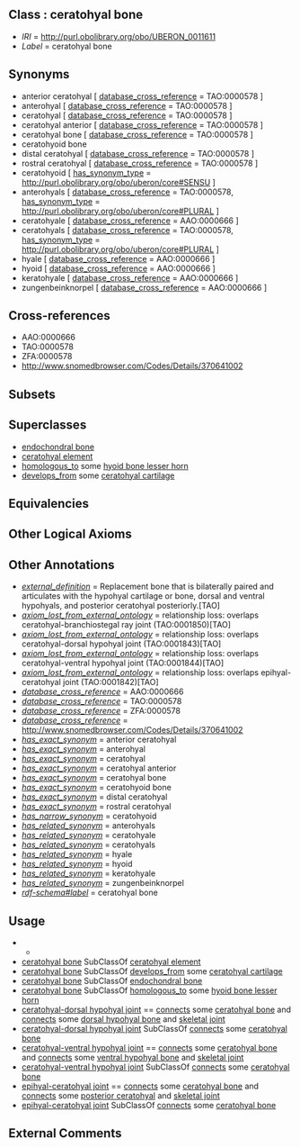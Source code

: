 
## Class : ceratohyal bone

 * *IRI* = http://purl.obolibrary.org/obo/UBERON_0011611
 * *Label* = ceratohyal bone

## Synonyms

 * anterior ceratohyal [ [database_cross_reference](../../ef/oboInOwl#hasDbXref.md) = TAO:0000578 ]
 * anterohyal [ [database_cross_reference](../../ef/oboInOwl#hasDbXref.md) = TAO:0000578 ]
 * ceratohyal [ [database_cross_reference](../../ef/oboInOwl#hasDbXref.md) = TAO:0000578 ]
 * ceratohyal anterior [ [database_cross_reference](../../ef/oboInOwl#hasDbXref.md) = TAO:0000578 ]
 * ceratohyal bone [ [database_cross_reference](../../ef/oboInOwl#hasDbXref.md) = TAO:0000578 ]
 * ceratohyoid bone
 * distal ceratohyal [ [database_cross_reference](../../ef/oboInOwl#hasDbXref.md) = TAO:0000578 ]
 * rostral ceratohyal [ [database_cross_reference](../../ef/oboInOwl#hasDbXref.md) = TAO:0000578 ]
 * ceratohyoid [ [has_synonym_type](../../pe/oboInOwl#hasSynonymType.md) = http://purl.obolibrary.org/obo/uberon/core#SENSU ]
 * anterohyals [ [database_cross_reference](../../ef/oboInOwl#hasDbXref.md) = TAO:0000578, [has_synonym_type](../../pe/oboInOwl#hasSynonymType.md) = http://purl.obolibrary.org/obo/uberon/core#PLURAL ]
 * ceratohyale [ [database_cross_reference](../../ef/oboInOwl#hasDbXref.md) = AAO:0000666 ]
 * ceratohyals [ [database_cross_reference](../../ef/oboInOwl#hasDbXref.md) = TAO:0000578, [has_synonym_type](../../pe/oboInOwl#hasSynonymType.md) = http://purl.obolibrary.org/obo/uberon/core#PLURAL ]
 * hyale [ [database_cross_reference](../../ef/oboInOwl#hasDbXref.md) = AAO:0000666 ]
 * hyoid [ [database_cross_reference](../../ef/oboInOwl#hasDbXref.md) = AAO:0000666 ]
 * keratohyale [ [database_cross_reference](../../ef/oboInOwl#hasDbXref.md) = AAO:0000666 ]
 * zungenbeinknorpel [ [database_cross_reference](../../ef/oboInOwl#hasDbXref.md) = AAO:0000666 ]

## Cross-references

 * AAO:0000666
 * TAO:0000578
 * ZFA:0000578
 * http://www.snomedbrowser.com/Codes/Details/370641002

## Subsets


## Superclasses

 * [endochondral bone](../../UBERON/13/UBERON_0002513.md)
 * [ceratohyal element](../../UBERON/09/UBERON_0011609.md)
 * [homologous_to](../../RO/58/RO_0002158.md) some [hyoid bone lesser horn](../../UBERON/98/UBERON_0003998.md)
 * [develops_from](../../RO/02/RO_0002202.md) some [ceratohyal cartilage](../../UBERON/10/UBERON_0011610.md)

## Equivalencies


## Other Logical Axioms


## Other Annotations

 * *[external_definition](../../UBPROP/01/UBPROP_0000001.md)* = Replacement bone that is bilaterally paired and articulates with the hypohyal cartilage or bone, dorsal and ventral hypohyals, and posterior ceratohyal posteriorly.[TAO]
 * *[axiom_lost_from_external_ontology](../../UBPROP/02/UBPROP_0000002.md)* = relationship loss: overlaps ceratohyal-branchiostegal ray joint (TAO:0001850)[TAO]
 * *[axiom_lost_from_external_ontology](../../UBPROP/02/UBPROP_0000002.md)* = relationship loss: overlaps ceratohyal-dorsal hypohyal joint (TAO:0001843)[TAO]
 * *[axiom_lost_from_external_ontology](../../UBPROP/02/UBPROP_0000002.md)* = relationship loss: overlaps ceratohyal-ventral hypohyal joint (TAO:0001844)[TAO]
 * *[axiom_lost_from_external_ontology](../../UBPROP/02/UBPROP_0000002.md)* = relationship loss: overlaps epihyal-ceratohyal joint (TAO:0001842)[TAO]
 * *[database_cross_reference](../../ef/oboInOwl#hasDbXref.md)* = AAO:0000666
 * *[database_cross_reference](../../ef/oboInOwl#hasDbXref.md)* = TAO:0000578
 * *[database_cross_reference](../../ef/oboInOwl#hasDbXref.md)* = ZFA:0000578
 * *[database_cross_reference](../../ef/oboInOwl#hasDbXref.md)* = http://www.snomedbrowser.com/Codes/Details/370641002
 * *[has_exact_synonym](../../ym/oboInOwl#hasExactSynonym.md)* = anterior ceratohyal
 * *[has_exact_synonym](../../ym/oboInOwl#hasExactSynonym.md)* = anterohyal
 * *[has_exact_synonym](../../ym/oboInOwl#hasExactSynonym.md)* = ceratohyal
 * *[has_exact_synonym](../../ym/oboInOwl#hasExactSynonym.md)* = ceratohyal anterior
 * *[has_exact_synonym](../../ym/oboInOwl#hasExactSynonym.md)* = ceratohyal bone
 * *[has_exact_synonym](../../ym/oboInOwl#hasExactSynonym.md)* = ceratohyoid bone
 * *[has_exact_synonym](../../ym/oboInOwl#hasExactSynonym.md)* = distal ceratohyal
 * *[has_exact_synonym](../../ym/oboInOwl#hasExactSynonym.md)* = rostral ceratohyal
 * *[has_narrow_synonym](../../ym/oboInOwl#hasNarrowSynonym.md)* = ceratohyoid
 * *[has_related_synonym](../../ym/oboInOwl#hasRelatedSynonym.md)* = anterohyals
 * *[has_related_synonym](../../ym/oboInOwl#hasRelatedSynonym.md)* = ceratohyale
 * *[has_related_synonym](../../ym/oboInOwl#hasRelatedSynonym.md)* = ceratohyals
 * *[has_related_synonym](../../ym/oboInOwl#hasRelatedSynonym.md)* = hyale
 * *[has_related_synonym](../../ym/oboInOwl#hasRelatedSynonym.md)* = hyoid
 * *[has_related_synonym](../../ym/oboInOwl#hasRelatedSynonym.md)* = keratohyale
 * *[has_related_synonym](../../ym/oboInOwl#hasRelatedSynonym.md)* = zungenbeinknorpel
 * *[rdf-schema#label](../../el/rdf-schema#label.md)* = ceratohyal bone

## Usage

 * -
 * [ceratohyal bone](../../UBERON/11/UBERON_0011611.md) SubClassOf [ceratohyal element](../../UBERON/09/UBERON_0011609.md)
 * [ceratohyal bone](../../UBERON/11/UBERON_0011611.md) SubClassOf [develops_from](../../RO/02/RO_0002202.md) some [ceratohyal cartilage](../../UBERON/10/UBERON_0011610.md)
 * [ceratohyal bone](../../UBERON/11/UBERON_0011611.md) SubClassOf [endochondral bone](../../UBERON/13/UBERON_0002513.md)
 * [ceratohyal bone](../../UBERON/11/UBERON_0011611.md) SubClassOf [homologous_to](../../RO/58/RO_0002158.md) some [hyoid bone lesser horn](../../UBERON/98/UBERON_0003998.md)
 * [ceratohyal-dorsal hypohyal joint](../../UBERON/43/UBERON_2001843.md) == [connects](../../RO/76/RO_0002176.md) some [ceratohyal bone](../../UBERON/11/UBERON_0011611.md) and [connects](../../RO/76/RO_0002176.md) some [dorsal hypohyal bone](../../UBERON/96/UBERON_2000196.md) and [skeletal joint](../../UBERON/82/UBERON_0000982.md)
 * [ceratohyal-dorsal hypohyal joint](../../UBERON/43/UBERON_2001843.md) SubClassOf [connects](../../RO/76/RO_0002176.md) some [ceratohyal bone](../../UBERON/11/UBERON_0011611.md)
 * [ceratohyal-ventral hypohyal joint](../../UBERON/44/UBERON_2001844.md) == [connects](../../RO/76/RO_0002176.md) some [ceratohyal bone](../../UBERON/11/UBERON_0011611.md) and [connects](../../RO/76/RO_0002176.md) some [ventral hypohyal bone](../../UBERON/00/UBERON_2000300.md) and [skeletal joint](../../UBERON/82/UBERON_0000982.md)
 * [ceratohyal-ventral hypohyal joint](../../UBERON/44/UBERON_2001844.md) SubClassOf [connects](../../RO/76/RO_0002176.md) some [ceratohyal bone](../../UBERON/11/UBERON_0011611.md)
 * [epihyal-ceratohyal joint](../../UBERON/42/UBERON_2001842.md) == [connects](../../RO/76/RO_0002176.md) some [ceratohyal bone](../../UBERON/11/UBERON_0011611.md) and [connects](../../RO/76/RO_0002176.md) some [posterior ceratohyal](../../UBERON/27/UBERON_2000627.md) and [skeletal joint](../../UBERON/82/UBERON_0000982.md)
 * [epihyal-ceratohyal joint](../../UBERON/42/UBERON_2001842.md) SubClassOf [connects](../../RO/76/RO_0002176.md) some [ceratohyal bone](../../UBERON/11/UBERON_0011611.md)

## External Comments

